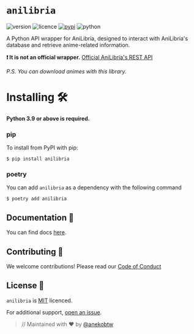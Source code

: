 # `anilibria`

![version](https://img.shields.io/badge/Project_version-0.1.1-blue)
![licence](https://img.shields.io/badge/License-MIT-green)
[![pypi](https://img.shields.io/badge/anilibria_on_PyPi-blue)](https://pypi.org/project/anilibria)
![python](https://img.shields.io/badge/Python-3.9%2B-blue)


A Python API wrapper for AniLibria, designed to interact with AniLibria's database and retrieve anime-related information.

**❗ It is not an official wrapper.** [Official AniLibria's REST API](https://github.com/anilibria/docs/blob/master/api_v3.md)

*P.S. You can download animes with this library.*

# Installing 🛠️
**Python 3.9 or above is required.**

### pip
To install from PyPI with pip:
```
$ pip install anilibria
```

### poetry
You can add `anilibria` as a dependency with the following command
```
$ poetry add anilibria
```

## Documentation 📃
You can find docs [here](https://github.com/anekobtw/anilibria/blob/main/docs.md).

## Contributing 🤝
We welcome contributions! Please read our [Code of Conduct](https://github.com/anekobtw/anilibria/blob/main/CODE_OF_CONDUCT.md)

## License 📄
`anilibria` is [MIT](https://github.com/anekobtw/anilibria/blob/main/LICENSE) licenced.

For additional support, [open an issue](https://github.com/anekobtw/youtube-dl-bot/issues).

> // Maintained with ❤️ by [@anekobtw](https://github.com/anekobtw)
